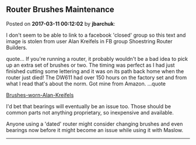## Router Brushes Maintenance
Posted on **2017-03-11 00:12:02** by **jbarchuk**:

I don't seem to be able to link to a facebook 'closed' group so this text and image is stolen from user Alan Kreifels‎ in FB group Shoestring Router Builders.

quote... If you're running a router, it probably wouldn't be a bad idea to pick up an extra set of brushes or two. The timing was perfect as I had just finished cutting some lettering and it was on its path back home when the router just died! The DW611 had over 150 hours on the factory set and from what I read that's about the norm. Got mine from Amazon. ...quote 

[Brushes-worn-Alan-Kreifels](/images/7T/JX/7TJX_brusheswornalankreifels.jpg.jpg)

I'd bet that bearings will eventually be an issue too. Those should be common parts not anything proprietary, so inexpensive and available.

Anyone using a 'dated' router might consider changing brushes and even bearings now before it might become an issue while using it with Maslow.

---

